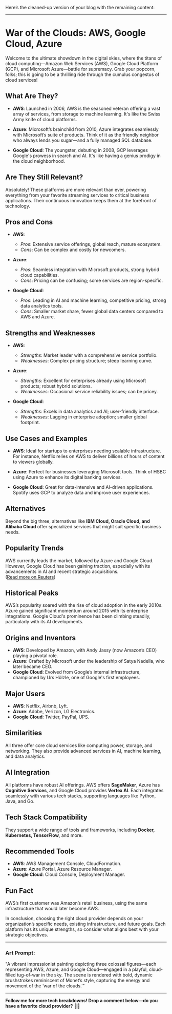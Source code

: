 Here’s the cleaned-up version of your blog with the remaining content:

---

# **War of the Clouds: AWS, Google Cloud, Azure**

Welcome to the ultimate showdown in the digital skies, where the titans of cloud computing—Amazon Web Services (AWS), Google Cloud Platform (GCP), and Microsoft Azure—battle for supremacy. Grab your popcorn, folks; this is going to be a thrilling ride through the cumulus congestus of cloud services!

## **What Are They?**

- **AWS**: Launched in 2006, AWS is the seasoned veteran offering a vast array of services, from storage to machine learning. It's like the Swiss Army knife of cloud platforms.

- **Azure**: Microsoft’s brainchild from 2010, Azure integrates seamlessly with Microsoft’s suite of products. Think of it as the friendly neighbor who always lends you sugar—and a fully managed SQL database.

- **Google Cloud**: The youngster, debuting in 2008, GCP leverages Google's prowess in search and AI. It's like having a genius prodigy in the cloud neighborhood.

## **Are They Still Relevant?**

Absolutely! These platforms are more relevant than ever, powering everything from your favorite streaming services to critical business applications. Their continuous innovation keeps them at the forefront of technology.

## **Pros and Cons**

- **AWS**:
  - *Pros*: Extensive service offerings, global reach, mature ecosystem.
  - *Cons*: Can be complex and costly for newcomers.

- **Azure**:
  - *Pros*: Seamless integration with Microsoft products, strong hybrid cloud capabilities.
  - *Cons*: Pricing can be confusing; some services are region-specific.

- **Google Cloud**:
  - *Pros*: Leading in AI and machine learning, competitive pricing, strong data analytics tools.
  - *Cons*: Smaller market share, fewer global data centers compared to AWS and Azure.

## **Strengths and Weaknesses**

- **AWS**:
  - *Strengths*: Market leader with a comprehensive service portfolio.
  - *Weaknesses*: Complex pricing structure; steep learning curve.

- **Azure**:
  - *Strengths*: Excellent for enterprises already using Microsoft products; robust hybrid solutions.
  - *Weaknesses*: Occasional service reliability issues; can be pricey.

- **Google Cloud**:
  - *Strengths*: Excels in data analytics and AI; user-friendly interface.
  - *Weaknesses*: Lagging in enterprise adoption; smaller global footprint.

## **Use Cases and Examples**

- **AWS**: Ideal for startups to enterprises needing scalable infrastructure. For instance, Netflix relies on AWS to deliver billions of hours of content to viewers globally.

- **Azure**: Perfect for businesses leveraging Microsoft tools. Think of HSBC using Azure to enhance its digital banking services.

- **Google Cloud**: Great for data-intensive and AI-driven applications. Spotify uses GCP to analyze data and improve user experiences.

## **Alternatives**

Beyond the big three, alternatives like **IBM Cloud, Oracle Cloud, and Alibaba Cloud** offer specialized services that might suit specific business needs.

## **Popularity Trends**

AWS currently leads the market, followed by Azure and Google Cloud. However, Google Cloud has been gaining traction, especially with its advancements in AI and recent strategic acquisitions.  
([Read more on Reuters](https://www.reuters.com/technology/artificial-intelligence/googles-ai-fuelled-gains-cloud-bode-well-amazon-microsoft-2024-10-30/?utm_source=chatgpt.com))

## **Historical Peaks**

AWS’s popularity soared with the rise of cloud adoption in the early 2010s. Azure gained significant momentum around 2015 with its enterprise integrations. Google Cloud's prominence has been climbing steadily, particularly with its AI developments.

## **Origins and Inventors**

- **AWS**: Developed by Amazon, with Andy Jassy (now Amazon’s CEO) playing a pivotal role.
- **Azure**: Crafted by Microsoft under the leadership of Satya Nadella, who later became CEO.
- **Google Cloud**: Evolved from Google’s internal infrastructure, championed by Urs Hölzle, one of Google's first employees.

## **Major Users**

- **AWS**: Netflix, Airbnb, Lyft.
- **Azure**: Adobe, Verizon, LG Electronics.
- **Google Cloud**: Twitter, PayPal, UPS.

## **Similarities**

All three offer core cloud services like computing power, storage, and networking. They also provide advanced services in AI, machine learning, and data analytics.

## **AI Integration**

All platforms have robust AI offerings. AWS offers **SageMaker**, Azure has **Cognitive Services**, and Google Cloud provides **Vertex AI**. Each integrates seamlessly with various tech stacks, supporting languages like Python, Java, and Go.

## **Tech Stack Compatibility**

They support a wide range of tools and frameworks, including **Docker, Kubernetes, TensorFlow**, and more.

## **Recommended Tools**

- **AWS**: AWS Management Console, CloudFormation.
- **Azure**: Azure Portal, Azure Resource Manager.
- **Google Cloud**: Cloud Console, Deployment Manager.

## **Fun Fact**

AWS’s first customer was Amazon’s retail business, using the same infrastructure that would later become AWS.

In conclusion, choosing the right cloud provider depends on your organization’s specific needs, existing infrastructure, and future goals. Each platform has its unique strengths, so consider what aligns best with your strategic objectives.

---

### **Art Prompt:**
"A vibrant impressionist painting depicting three colossal figures—each representing AWS, Azure, and Google Cloud—engaged in a playful, cloud-filled tug-of-war in the sky. The scene is rendered with bold, dynamic brushstrokes reminiscent of Monet’s style, capturing the energy and movement of the ‘war of the clouds.’"

---

**Follow me for more tech breakdowns! Drop a comment below—do you have a favorite cloud provider?** 🚀💭